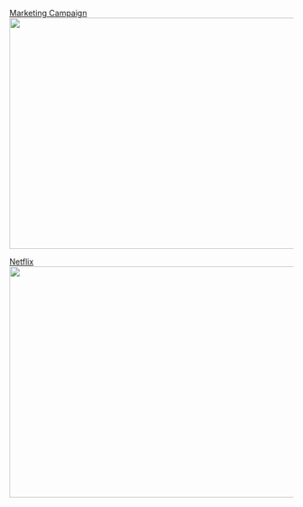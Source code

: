 [Marketing Campaign](https://github.com/clarentcelsia/Analytics/blob/master/summary/Marketing%20Campaign.pdf) <br>
<img src=https://github.com/clarentcelsia/ML-Models/assets/66846357/39efb2ad-2bff-4239-9c20-742eae768604 height=410 width=790></img>
<br>

[Netflix]()
<img src=https://github.com/clarentcelsia/Analytics/assets/66846357/c502a2cc-4925-433c-b4bb-94049dbf5b46 height=410 width=790></img>
